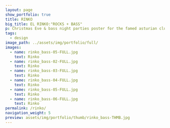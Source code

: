 ```yaml
---
layout: page
show_portfolio: true
title: RINKO
big_title: EL RINKO:"ROCKS + BASS"
p: Christmas Eve & bass night parties poster for the famed asturian club "El Rinko".
tags:
  - design
image_path: ../assets/img/portfolio/full/
images:
  - name: rinko_bass-05-FULL.jpg
    text: Rinko
  - name: rinko_bass-02-FULL.jpg
    text: Rinko
  - name: rinko_bass-03-FULL.jpg
    text: Rinko
  - name: rinko_bass-04-FULL.jpg
    text: Rinko
  - name: rinko_bass-05-FULL.jpg
    text: Rinko
  - name: rinko_bass-06-FULL.jpg
    text: Rinko
permalink: /rinko/
navigation_weight: 5
preview: assets/img/portfolio/thumb/rinko_bass-THMB.jpg
---
```

